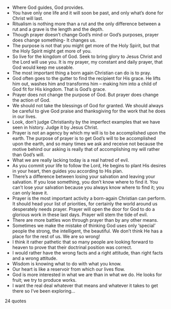  - Where God guides, God provides.
 - You have only one life and it will soon be past, and only what’s done for Christ will last.
 - Ritualism is nothing more than a rut and the only difference between a rut and a grave is the length and the depth.
 - Though prayer doesn’t change God’s mind or God’s purposes, prayer does change something- It changes us.
 - The purpose is not that you might get more of the Holy Spirit, but that the Holy Spirit might get more of you.
 - So live for the kingdom of God. Seek to bring glory to Jesus Christ and the Lord will use you. It is my prayer, my constant and daily prayer, that God would keep me useable.
 - The most important thing a born again Christian can do is to pray.
 - God often goes to the gutter to find the recipient for His grace. He lifts him out, washes him and transforms him – making him into a child of God fit for His kingdom. That is God’s grace.
 - Prayer does not change the purpose of God. But prayer does change the action of God.
 - We should not take the blessings of God for granted. We should always be careful to give God praise and thanksgiving for the work that he does in our lives.
 - Look, don’t judge Christianity by the imperfect examples that we have seen in history. Judge it by Jesus Christ.
 - Prayer is not an agency by which my will is to be accomplished upon the earth. The purpose of prayer is to get God’s will to be accomplished upon the earth, and so many times we ask and receive not because the motive behind our asking is really that of accomplishing my will rather than God’s will.
 - What we are really lacking today is a real hatred of evil.
 - As you commit your life to follow the Lord, He begins to plant His desires in your heart, then guides you according to His plan.
 - There’s a difference between losing your salvation and leaving your salvation. If you lose something, you don’t know where to find it. You can’t lose your salvation because you always know where to find it; you can only leave it.
 - Prayer is the most important activity a born-again Christian can perform. It should head your list of priorities, for certainly the world around us desperately needs prayer. Prayer will open the door for God to do a glorious work in these last days. Prayer will stem the tide of evil.
 - There are more battles won through prayer than by any other means.
 - Sometimes we make the mistake of thinking God uses only ‘special’ people the strong, the intelligent, the beautiful. We don’t think He has a place for the rest of us. We are so wrong!
 - I think it rather pathetic that so many people are looking forward to heaven to prove that their doctrinal position was correct.
 - I would rather have the wrong facts and a right attitude, than right facts and a wrong attitude.
 - Wisdom is knowing what to do with what you know.
 - Our heart is like a reservoir from which our lives flow.
 - God is more interested in what we are than in what we do. He looks for fruit; we try to produce works.
 - I want the real deal whatever that means and whatever it takes to get there so I’ve been exploring...

24 quotes